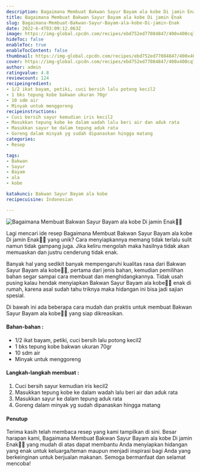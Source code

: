 ```yaml
---
description: Bagaimana Membuat Bakwan Sayur Bayam ala kobe Di jamin Enak"
title: Bagaimana Membuat Bakwan Sayur Bayam ala kobe Di jamin Enak
slug: Bagaimana-Membuat-Bakwan-Sayur-Bayam-ala-kobe-Di-jamin-Enak
date: 2022-6-4T03:09:12.063Z
image: https://img-global.cpcdn.com/recipes/ebd752ed77084847/400x400cq70/photo.jpg
hideToc: false
enableToc: true
enableTocContent: false
thumbnail: https://img-global.cpcdn.com/recipes/ebd752ed77084847/400x400cq70/photo.jpg
cover: https://img-global.cpcdn.com/recipes/ebd752ed77084847/400x400cq70/photo.jpg
author: admin
ratingvalue: 4.8
reviewcount: 124
recipeingredient:
- 1/2 ikat bayam, petiki, cuci bersih lalu potong kecil2
- 1 bks tepung kobe bakwan ukuran 70gr
- 10 sdm air
- Minyak untuk menggoreng
recipeinstructions:
- Cuci bersih sayur kemudian iris kecil2
- Masukkan tepung kobe ke dalam wadah lalu beri air dan aduk rata
- Masukkan sayur ke dalam tepung aduk rata
- Goreng dalam minyak yg sudah dipanaskan hingga matang
categories:
- Resep

tags:
- Bakwan
- Sayur
- Bayam
- ala
- kobe

katakunci: Bakwan Sayur Bayam ala kobe
recipecuisine: Indonesian

---
```


![Bagaimana Membuat Bakwan Sayur Bayam ala kobe Di jamin Enak👩‍🍳](https://img-global.cpcdn.com/recipes/ebd752ed77084847/400x400cq70/photo.jpg)

Lagi mencari ide resep Bagaimana Membuat Bakwan Sayur Bayam ala kobe Di jamin Enak👩‍🍳 yang unik? Cara menyiapkannya memang tidak terlalu sulit namun tidak gampang juga. Jika keliru mengolah maka hasilnya tidak akan memuaskan dan justru cenderung tidak enak.

Banyak hal yang sedikit banyak mempengaruhi kualitas rasa dari Bakwan Sayur Bayam ala kobe👩‍🍳, pertama dari jenis bahan, kemudian pemilihan bahan segar sampai cara membuat dan menghidangkannya. Tidak usah pusing kalau hendak menyiapkan Bakwan Sayur Bayam ala kobe👩‍🍳 enak di rumah, karena asal sudah tahu triknya maka hidangan ini bisa jadi sajian spesial.

Di bawah ini ada beberapa cara mudah dan praktis untuk membuat Bakwan Sayur Bayam ala kobe👩‍🍳 yang siap dikreasikan.

<!--inarticleads1-->

#### Bahan-bahan :

- 1/2 ikat bayam, petiki, cuci bersih lalu potong kecil2
- 1 bks tepung kobe bakwan ukuran 70gr
- 10 sdm air
- Minyak untuk menggoreng

<!--inarticleads2-->

#### Langkah-langkah membuat :

1. Cuci bersih sayur kemudian iris kecil2
1. Masukkan tepung kobe ke dalam wadah lalu beri air dan aduk rata
1. Masukkan sayur ke dalam tepung aduk rata
1. Goreng dalam minyak yg sudah dipanaskan hingga matang

#### Penutup

Terima kasih telah membaca resep yang kami tampilkan di sini. Besar harapan kami, Bagaimana Membuat Bakwan Sayur Bayam ala kobe Di jamin Enak👩‍🍳 yang mudah di atas dapat membantu Anda menyiapkan hidangan yang enak untuk keluarga/teman maupun menjadi inspirasi bagi Anda yang berkeinginan untuk berjualan makanan. Semoga bermanfaat dan selamat mencoba!